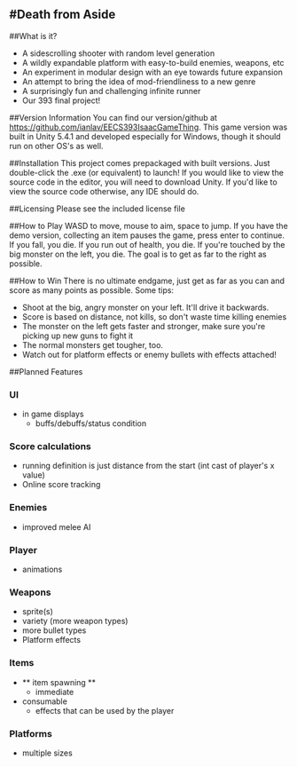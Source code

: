 #Death from Aside
----------------


##What is it?

- A sidescrolling shooter with random level generation
- A wildly expandable platform with easy-to-build enemies, weapons, etc
- An experiment in modular design with an eye towards future expansion
- An attempt to bring the idea of mod-friendliness to a new genre
- A surprisingly fun and challenging infinite runner
- Our 393 final project!

##Version Information
You can find our version/github at https://github.com/ianlav/EECS393IsaacGameThing. 
This game version was built in Unity 5.4.1 and developed especially for Windows, though it
should run on other OS's as well.

##Installation
This project comes prepackaged with built versions. Just double-click the .exe (or equivalent) to launch!
If you would like to view the source code in the editor, you will need to download Unity.
If you'd like to view the source code otherwise, any IDE should do.

##Licensing
Please see the included license file

##How to Play
WASD to move, mouse to aim, space to jump. If you have the demo version, collecting an item 
pauses the game, press enter to continue. If you fall, you die. If you run out of health, you
die. If you're touched by the big monster on the left, you die. The goal is to get as far to
the right as possible.

##How to Win
There is no ultimate endgame, just get as far as you can and score as many points as possible.
Some tips:

- Shoot at the big, angry monster on your left. It'll drive it backwards.
- Score is based on distance, not kills, so don't waste time killing enemies
- The monster on the left gets faster and stronger, make sure you're picking up new guns to fight it
- The normal monsters get tougher, too.
- Watch out for platform effects or enemy bullets with effects attached!


##Planned Features

### UI
- in game displays
  - buffs/debuffs/status condition

### Score calculations
- running definition is just distance from the start (int cast of player's x value)
- Online score tracking

### Enemies
- improved melee AI

### Player
- animations

### Weapons
- sprite(s)
- variety (more weapon types)
- more bullet types
- Platform effects

### Items
- ** item spawning **
  - immediate
- consumable
  - effects that can be used by the player

### Platforms
- multiple sizes
